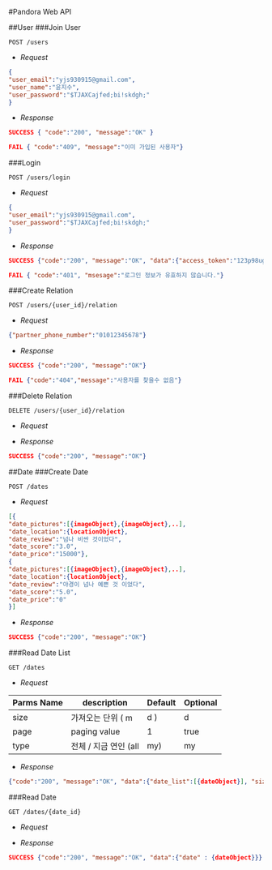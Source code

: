 #Pandora Web API

##User
###Join User
```http
POST /users
```
* _Request_

```json
{
"user_email":"yjs930915@gmail.com",
"user_name":"윤지수",
"user_password":"$TJAXCajfed;bi!skdgh;"
}
```

* _Response_

```json
SUCCESS { "code":"200", "message":"OK" } 
```
```json
FAIL { "code":"409", "message":"이미 가입된 사용자"}
```

###Login
```http
POST /users/login
```

* _Request_

```json
{
"user_email":"yjs930915@gmail.com",
"user_password":"$TJAXCajfed;bi!skdgh;"
}
```

* _Response_

```json
SUCCESS {"code":"200", "message":"OK", "data":{"access_token":"123p98ug/6@7sdfoibass"}}
```

```json
FAIL { "code":"401", "msesage":"로그인 정보가 유효하지 않습니다."}
```

###Create Relation
```http
POST /users/{user_id}/relation
```

* _Request_

```json
{"partner_phone_number":"01012345678"}
```

* _Response_

```json
SUCCESS {"code":"200", "message":"OK"}
```

```json
FAIL {"code":"404","message":"사용자를 찾을수 없음"}
```

###Delete Relation
```http
DELETE /users/{user_id}/relation
```

* _Request_


* _Response_

```json
SUCCESS {"code":"200", "message":"OK"}
```

##Date
###Create Date
```http
POST /dates
```

* _Request_

```json
[{
"date_pictures":[{imageObject},{imageObject},..],
"date_location":{locationObject},
"date_review":"넘나 비싼 것이었다",
"date_score":"3.0",
"date_price":"15000"},
{
"date_pictures":[{imageObject},{imageObject},..],
"date_location":{locationObject},
"date_review":"야경이 넘나 예쁜 것 이었다",
"date_score":"5.0",
"date_price":"0"
}]
```

* _Response_

```json
SUCCESS {"code":"200", "message":"OK"}
```

###Read Date List
```http
GET /dates
```

* _Request_

Parms Name    | description               |  Default | Optional |
------------- | ------------------------- | -------- | -------- |
size          | 가져오는 단위 ( m | d )      |     d    | true     |
page          | paging value             |     1    | true     |
type          | 전체 / 지금 연인 (all | my)  |   my     | true     |

* _Response_ 

```json
{"code":"200", "message":"OK", "data":{"date_list":[{dateObject}], "size":{number of dateObject}}}
```

###Read Date
```http
GET /dates/{date_id}
```

* _Request_


* _Response_

```json
SUCCESS {"code":"200", "message":"OK", "data":{"date" : {dateObject}}}
```
